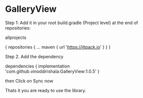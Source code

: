 # GalleryView



Step 1: Add it in your root build.gradle (Project level) at the end of repositories: 

allprojects 

{
repositories {
...
maven { url 'https://jitpack.io' }
}
}


Step 2. Add the dependency

dependencies 
{
implementation 'com.github.vinoddirishala:GalleryView:1.0.5'
}
  
  then Click on Sync now 
  
  Thats it you are ready to use the library.
  
  
 
